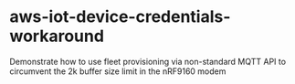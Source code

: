 # aws-iot-device-credentials-workaround

Demonstrate how to use fleet provisioning via non-standard MQTT API to
circumvent the 2k buffer size limit in the nRF9160 modem
